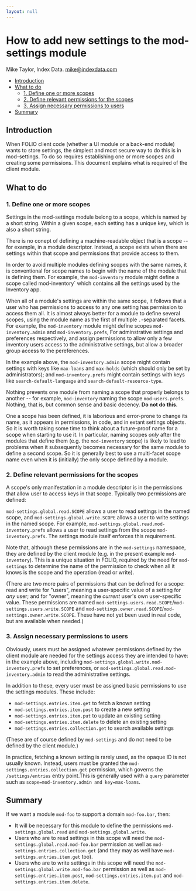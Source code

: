 ```yaml
---
layout: null
---
```


# How to add new settings to the mod-settings module

Mike Taylor, Index Data. mike@indexdata.com


<!-- md2toc -l 2 HOWTO.md -->
* [Introduction](#introduction)
* [What to do](#what-to-do)
    * [1. Define one or more scopes](#1-define-one-or-more-scopes)
    * [2. Define relevant permissions for the scopes](#2-define-relevant-permissions-for-the-scopes)
    * [3. Assign necessary permissions to users](#3-assign-necessary-permissions-to-users)
* [Summary](#summary)



## Introduction

When FOLIO client code (whether a UI module or a back-end module) wants to store settings, the simplest and most secure way to do this is in mod-settings. To do so requires establishing one or more scopes and creating some permissions. This document explains what is required of the client module.



## What to do


### 1. Define one or more scopes

Settings in the mod-settings module belong to a scope, which is named by a short string. Within a given scope, each setting has a unique key, which is also a short string.

There is no conept of defining a machine-readable object that is a scope -- for example, in a module descriptor. Instead, a scope exists when there are settings within that scope and permissions that provide access to them.

In order to avoid multiple modules defining scopes with the same names, it is conventional for scope names to begin with the name of the module that is defining them. For example, the `mod-inventory` module might define a scope called mod-inventory` which contains all the settings used by the Inventory app.

When all of a module's settings are within the same scope, it follows that a user who has permissions to access to any one setting has permission to access them all. It is almost always better for a module to define several scopes, using the module name as the first of multiple `.`-separated facets. For example, the `mod-inventory` module might define scopes `mod-inventory.admin` and `mod-inventory.prefs`, For adminstrative settings and preferences respectively, and assign permissions to allow only a few inventory users access to the administrative settings, but allow a broader group access to the pereferences.

In the example above, the `mod-inventory.admin` scope might contain settings with keys like `max-loans` and `max-holds` (which should only be set by administrators); and `mod-inventory.prefs` might contain settings with keys like `search-default-language` and `search-default-resource-type`.

Nothing prevents one module from naming a scope that properly belongs to another -- for example, `mod-inventory` naming the scope `mod-users.prefs`. Nothing, that is, but common sense and basic decency. **Do not do this.**

One a scope has been defined, it is laborious and error-prone to change its name, as it appears in permissions, in code, and in extant settings objects. So it is worth taking some time to think about a future-proof name for a scope when starting to use it. In particular, naming scopes _only_ after the modules that define them (e.g. the `mod-inventory` scope) is likely to lead to problems when it subsequently becomes necessary for the same module to define a second  scope. So it is generally best to use a multi-facet scope name even when it is (initially) the only scope defined by a module.


### 2. Define relevant permissions for the scopes

A scope's only manifestation in a module descriptor is in the permissions that allow user to access keys in that scope. Typically two permissions are defined:

`mod-settings.global.read.SCOPE` allows a user to read settings in the named scope, and `mod-settings.global.write.SCOPE` allows a user to write settings in the named scope. For example, `mod-settings.global.read.mod-inventory.prefs` allows a user to read settings from the scope `mod-inventory.prefs`. The settings module itself enforces this requirement.

Note that, although these permissions are in the `mod-settings` namespace, they are defined by the client module (e.g. in the present example `mod-inventory`). This is a unique situation in FOLIO, required by the need for `mod-settings` to determine the name of the permission to check when all it knows is the scope and the operation (read or write).

(There are two more pairs of permissions that can be defined for a scope: read and write for "users", meaning a user-specific value of a setting for _any_ user; and for "owner", meaning the _current_ user's own user-specific value. These permissions are named `mod-settings.users.read.SCOPE`/`mod-settings.users.write.SCOPE` and `mod-settings.owner.read.SCOPE`/`mod-settings.owner.write.SCOPE`. These have not yet been used in real code, but are available when needed.)


### 3. Assign necessary permissions to users

Obviously, users must be assigned whatever permissions defined by the client module are needed for the settings access they are intended to have: in the example above, including `mod-settings.global.write.mod-inventory.prefs` to set preferences, or `mod-settings.global.read.mod-inventory.admin` to read the administrative settings.

In addition to these, every user must be assigned basic permissions to use the settings modules. These include:

* `mod-settings.entries.item.get` to fetch a known setting
* `mod-settings.entries.item.post` to create a new setting
* `mod-settings.entries.item.put` to update an existing setting
* `mod-settings.entries.item.delete` to delete an existing setting
* `mod-settings.entries.collection.get` to search available settings

(These are of course defined by `mod-settings` and do not need to be defined by the client module.)

In practice, fetching a known setting is rarely used, as the opaque ID is not usually known. Instead, users must be granted the `mod-settings.entries.collection.get` permission, which governs the `/settings/entries` entry point.This is generally used with a `query` parameter such as `scope=mod-inventory.admin and key=max-loans`.


## Summary

If we want a module `mod-foo` to support a domain `mod-foo.bar`, then:

* It will be necessary for this module to define the permissions `mod-settings.global.read` and `mod-settings.global.write`.
* Users who are to read settings in this scope will need the `mod-settings.global.read.mod-foo.bar` permission as well as `mod-settings.entries.collection.get` (and they may as well have `mod-settings.entries.item.get` too).
* Users who are to write settings in this scope will need the `mod-settings.global.write.mod-foo.bar` permission as well as `mod-settings.entries.item.post`, `mod-settings.entries.item.put` and `mod-settings.entries.item.delete`.


